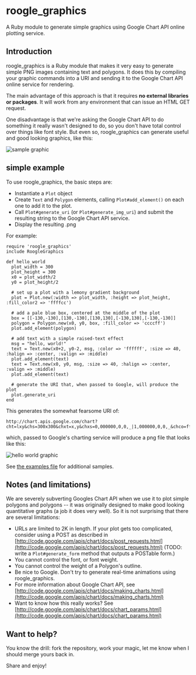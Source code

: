 # roogle_graphics

A Ruby module to generate simple graphics using Google Chart API online plotting service.

## Introduction

roogle_graphics is a Ruby module that makes it very easy to generate
simple PNG images containing text and polygons.  It does this by
compiling your graphic commands into a URI and sending it to the
Google Chart API online service for rendering.

The main advantage of this approach is that it requires **no external
libraries or packages**.  It will work from any environment that can
issue an HTML GET request.

One disadvantage is that we're asking the Google Chart API to do
something it really wasn't designed to do, so you don't have total
control over things like font style.  But even so, roogle_graphics can
generate useful and good looking graphics, like this:

![sample graphic](https://github.com/rdpoor/roogle_graphics/raw/master/images/gas_usage.png)

## simple example

To use roogle_graphics, the basic steps are:

* Instantiate a `Plot` object
* Create `Text` and `Polygon` elements, calling `Plot#add_element()` on each one to add it to the plot.
* Call `Plot#generate_uri` (or `Plot#generate_img_uri`) and submit the resulting string to the Google Chart API service.
* Display the resulting .png

For example:

    require 'roogle_graphics'
    include RoogleGraphics

    def hello_world
      plot_width = 300
      plot_height = 300
      x0 = plot_width/2
      y0 = plot_height/2

      # set up a plot with a lemony gradient background
      plot = Plot.new(:width => plot_width, :height => plot_height, :fill_color2 => 'ffffcc')

      # add a pale blue box, centered at the middle of the plot
      box = [[-130,-130],[130,-130],[130,130],[-130,130],[-130,-130]]
      polygon = Polygon.new(x0, y0, box, :fill_color => 'ccccff')
      plot.add_element(polygon)

      # add text with a simple raised-text effect
      msg = "hello, world!"
      text = Text.new(x0+2, y0-2, msg, :color => 'ffffff', :size => 40, :halign => :center, :valign => :middle)
      plot.add_element(text)
      text = Text.new(x0, y0, msg, :size => 40, :halign => :center, :valign => :middle)
      plot.add_element(text)

      # generate the URI that, when passed to Google, will produce the plot
      plot.generate_uri
    end

This generates the somewhat fearsome URI of:

    http://chart.apis.google.com/chart?cht=lxy&chs=300x300&chxt=x,y&chxs=0,000000,0,0,_|1,000000,0,0,_&chco=ffffff00&chd=t:6.7,93.3,93.3,6.7,6.7|6.7,6.7,93.3,93.3,6.7&chm=B,ccccff,0,0,0|@thello%5C%2C+world%21,ffffff,0,0.493:0.493,40,0,hv|@thello%5C%2C+world%21,000000,0,0.500:0.500,40,0,hv&chf=bg,lg,0,ffffff,0,ffffcc,1

which, passed to Google's charting service will produce a png file that looks like this:

![hello world graphic](https://github.com/rdpoor/roogle_graphics/raw/master/images/hello_world.png)

See [the examples file](https://github.com/rdpoor/roogle_graphics/blob/master/roogle_graphics_examples.rb) for additional samples.

## Notes (and limitations)

We are severely subverting Googles Chart API when we use it to plot
simple polygons and polygons -- it was originally designed to make good
looking quantitative graphs (a job it does very well).  So it is not
surprising that there are several limitations:

* URLs are limited to 2K in length.  If your plot gets too complicated, consider using a POST as described in [http://code.google.com/apis/chart/docs/post_requests.html](http://code.google.com/apis/chart/docs/post_requests.html) (TODO: write a `Plot#generate_form` method that outputs a POSTable form.)
* You cannot control the font, or font weight.
* You cannot control the weight of a Polygon's outline.
* Be nice to Google.  Don't try to generate real-time animations using roogle_graphics.
* For more information about Google Chart API, see [http://code.google.com/apis/chart/docs/making_charts.html](http://code.google.com/apis/chart/docs/making_charts.html)
* Want to know how this really works?  See [http://code.google.com/apis/chart/docs/chart_params.html](http://code.google.com/apis/chart/docs/chart_params.html)

## Want to help?

You know the drill: fork the repository, work your magic, let me know when I should merge yours back in.

Share and enjoy!

